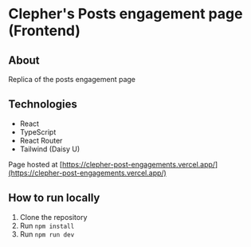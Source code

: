# Clepher's Posts engagement page (Frontend)

## About
Replica of the posts engagement page

## Technologies
- React
- TypeScript
- React Router
- Tailwind (Daisy U)

Page hosted at [https://clepher-post-engagements.vercel.app/](https://clepher-post-engagements.vercel.app/)



## How to run locally
1. Clone the repository
2. Run `npm install`
3. Run `npm run dev`